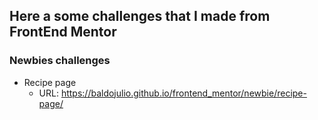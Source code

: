 ## Here a some challenges that I made from FrontEnd Mentor

### Newbies challenges

- Recipe page
    - URL: https://baldojulio.github.io/frontend_mentor/newbie/recipe-page/